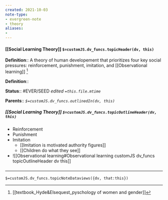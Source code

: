 ```yaml
---
created: 2021-10-03
note-type: 
- evergreen-note
- theory
aliases:
- 
---
```


#### [[Social Learning Theory]] `$=customJS.dv_funcs.topicHeader(dv, this)`


**Definition**:: A theory of human developement that prioritizes four key social pressures: reinforcement, punishment, imitation, and [[Observational learning]] [^1]

**Definition**::

**Status**:: #EVER/SEED 
*edited `=this.file.mtime`*

**Parents**:: 
*`$=customJS.dv_funcs.outlinedIn(dv, this)`*

##### [[Social Learning Theory]] `$=customJS.dv_funcs.topicOutlineHeader(dv, this)`

- Reinforcement
- Punishment
- Imitation 
	- [[Imitation is motivated authority figures]]
	- [[Children do what they see]]
- ![[Observational learning#Observational learning customJS dv_funcs topicOutlineHeader dv this]]

### <hr class="dataviews"/>

`$=customJS.dv_funcs.topicNoteDataviews({dv, that:this})`


[^1]: [[textbook_Hyde&Elsequest_pyschology of women and gender]]
